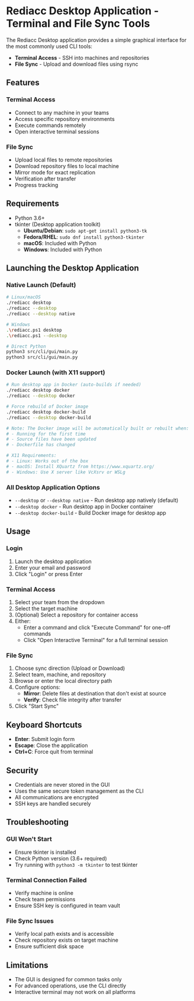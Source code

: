 # Rediacc Desktop Application - Terminal and File Sync Tools

The Rediacc Desktop application provides a simple graphical interface for the most commonly used CLI tools:
- **Terminal Access** - SSH into machines and repositories
- **File Sync** - Upload and download files using rsync

## Features

### Terminal Access
- Connect to any machine in your teams
- Access specific repository environments
- Execute commands remotely
- Open interactive terminal sessions

### File Sync
- Upload local files to remote repositories
- Download repository files to local machine
- Mirror mode for exact replication
- Verification after transfer
- Progress tracking

## Requirements

- Python 3.6+
- tkinter (Desktop application toolkit)
  - **Ubuntu/Debian**: `sudo apt-get install python3-tk`
  - **Fedora/RHEL**: `sudo dnf install python3-tkinter`
  - **macOS**: Included with Python
  - **Windows**: Included with Python

## Launching the Desktop Application

### Native Launch (Default)
```bash
# Linux/macOS
./rediacc desktop
./rediacc --desktop
./rediacc --desktop native

# Windows
.\rediacc.ps1 desktop
.\rediacc.ps1 --desktop

# Direct Python
python3 src/cli/gui/main.py
python3 src/cli/gui/main.py
```

### Docker Launch (with X11 support)
```bash
# Run desktop app in Docker (auto-builds if needed)
./rediacc desktop docker
./rediacc --desktop docker

# Force rebuild of Docker image
./rediacc desktop docker-build
./rediacc --desktop docker-build

# Note: The Docker image will be automatically built or rebuilt when:
# - Running for the first time
# - Source files have been updated
# - Dockerfile has changed

# X11 Requirements:
# - Linux: Works out of the box
# - macOS: Install XQuartz from https://www.xquartz.org/
# - Windows: Use X server like VcXsrv or WSLg
```

### All Desktop Application Options
- `--desktop` or `--desktop native` - Run desktop app natively (default)
- `--desktop docker` - Run desktop app in Docker container
- `--desktop docker-build` - Build Docker image for desktop app

## Usage

### Login
1. Launch the desktop application
2. Enter your email and password
3. Click "Login" or press Enter

### Terminal Access
1. Select your team from the dropdown
2. Select the target machine
3. (Optional) Select a repository for container access
4. Either:
   - Enter a command and click "Execute Command" for one-off commands
   - Click "Open Interactive Terminal" for a full terminal session

### File Sync
1. Choose sync direction (Upload or Download)
2. Select team, machine, and repository
3. Browse or enter the local directory path
4. Configure options:
   - **Mirror**: Delete files at destination that don't exist at source
   - **Verify**: Check file integrity after transfer
5. Click "Start Sync"

## Keyboard Shortcuts

- **Enter**: Submit login form
- **Escape**: Close the application
- **Ctrl+C**: Force quit from terminal

## Security

- Credentials are never stored in the GUI
- Uses the same secure token management as the CLI
- All communications are encrypted
- SSH keys are handled securely

## Troubleshooting

### GUI Won't Start
- Ensure tkinter is installed
- Check Python version (3.6+ required)
- Try running with `python3 -m tkinter` to test tkinter

### Terminal Connection Failed
- Verify machine is online
- Check team permissions
- Ensure SSH key is configured in team vault

### File Sync Issues
- Verify local path exists and is accessible
- Check repository exists on target machine
- Ensure sufficient disk space

## Limitations

- The GUI is designed for common tasks only
- For advanced operations, use the CLI directly
- Interactive terminal may not work on all platforms